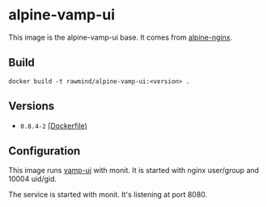 alpine-vamp-ui
==============

This image is the alpine-vamp-ui base. It comes from [alpine-nginx][alpine-nginx].

## Build

```
docker build -t rawmind/alpine-vamp-ui:<version> .
```

## Versions

- `0.8.4-2` [(Dockerfile)](https://github.com/rawmind0/alpine-vamp-ui/blob/0.8.4-2/Dockerfile)

## Configuration

This image runs [vamp-ui][vamp-ui] with monit. It is started with nginx user/group and 10004 uid/gid.

The service is started with monit. It's listening at port 8080.

[alpine-nginx]: https://github.com/rawmind0/alpine-nginx/
[vamp-ui]: https://github.com/magneticio/vamp-ui/